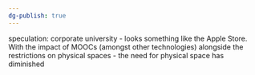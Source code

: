 ```yaml
---
dg-publish: true
---
```

speculation: corporate university - looks something like the Apple Store. With the impact of MOOCs (amongst other technologies) alongside the restrictions on physical spaces - the need for physical space has diminished